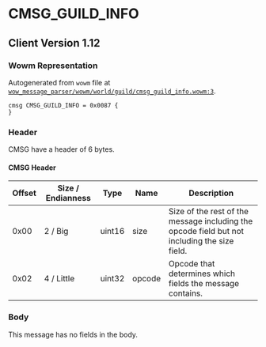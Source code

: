 # CMSG_GUILD_INFO

## Client Version 1.12

### Wowm Representation

Autogenerated from `wowm` file at [`wow_message_parser/wowm/world/guild/cmsg_guild_info.wowm:3`](https://github.com/gtker/wow_messages/tree/main/wow_message_parser/wowm/world/guild/cmsg_guild_info.wowm#L3).
```rust,ignore
cmsg CMSG_GUILD_INFO = 0x0087 {
}
```
### Header

CMSG have a header of 6 bytes.

#### CMSG Header

| Offset | Size / Endianness | Type   | Name   | Description |
| ------ | ----------------- | ------ | ------ | ----------- |
| 0x00   | 2 / Big           | uint16 | size   | Size of the rest of the message including the opcode field but not including the size field.|
| 0x02   | 4 / Little        | uint32 | opcode | Opcode that determines which fields the message contains.|

### Body

This message has no fields in the body.

